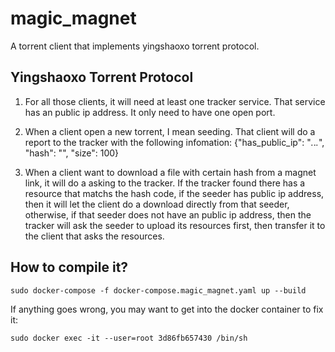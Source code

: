 # magic_magnet
A torrent client that implements yingshaoxo torrent protocol.


## Yingshaoxo Torrent Protocol

1. For all those clients, it will need at least one tracker service. That service has an public ip address. It only need to have one open port.

2. When a client open a new torrent, I mean seeding. That client will do a report to the tracker with the following infomation: {"has_public_ip": "*.*.*.*", "hash": "", "size": 100}

3. When a client want to download a file with certain hash from a magnet link, it will do a asking to the tracker. If the tracker found there has a resource that matchs the hash code, if the seeder has public ip address, then it will let the client do a download directly from that seeder, otherwise, if that seeder does not have an public ip address, then the tracker will ask the seeder to upload its resources first, then transfer it to the client that asks the resources.


## How to compile it?

```
sudo docker-compose -f docker-compose.magic_magnet.yaml up --build
```

If anything goes wrong, you may want to get into the docker container to fix it:
```
sudo docker exec -it --user=root 3d86fb657430 /bin/sh
```